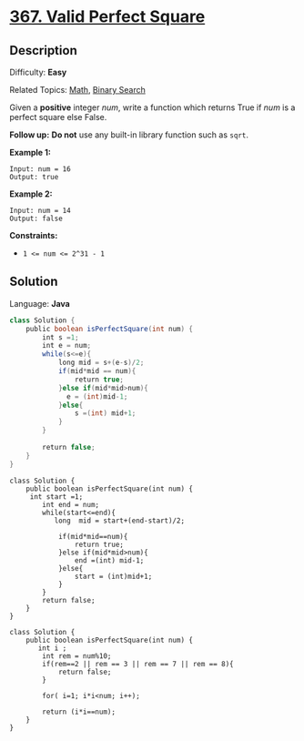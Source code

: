 # [367\. Valid Perfect Square](https://leetcode.com/problems/valid-perfect-square/)

## Description

Difficulty: **Easy**  

Related Topics: [Math](https://leetcode.com/tag/math/), [Binary Search](https://leetcode.com/tag/binary-search/)


Given a **positive** integer _num_, write a function which returns True if _num_ is a perfect square else False.

**Follow up:** **Do not** use any built-in library function such as `sqrt`.

**Example 1:**

```
Input: num = 16
Output: true
```

**Example 2:**

```
Input: num = 14
Output: false
```

**Constraints:**

*   `1 <= num <= 2^31 - 1`


## Solution

Language: **Java**

```java
class Solution {
    public boolean isPerfectSquare(int num) {
        int s =1;
        int e = num;
        while(s<=e){
            long mid = s+(e-s)/2;
            if(mid*mid == num){
                return true;
            }else if(mid*mid>num){
              e = (int)mid-1;
            }else{
                s =(int) mid+1;
            }
        }
        
        return false;
    }
}
```


```
class Solution {
    public boolean isPerfectSquare(int num) {
     int start =1;
        int end = num;
        while(start<=end){
           long  mid = start+(end-start)/2;
            
            if(mid*mid==num){
                return true;
            }else if(mid*mid>num){
                end =(int) mid-1;
            }else{
                start = (int)mid+1;
            }
        }
        return false;
    }
}

```

```
class Solution {
    public boolean isPerfectSquare(int num) {
       int i ;
        int rem = num%10;
        if(rem==2 || rem == 3 || rem == 7 || rem == 8){
            return false;
        }
        
        for( i=1; i*i<num; i++);
            
        return (i*i==num);
    }
}

```
